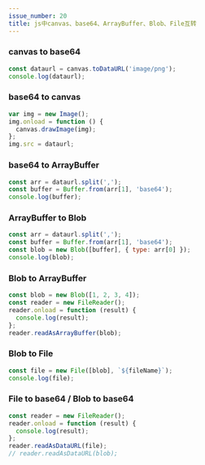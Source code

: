 ```yaml
---
issue_number: 20
title: js中canvas、base64、ArrayBuffer、Blob、File互转
---
```


### canvas to base64

```javascript
const dataurl = canvas.toDataURL('image/png');
console.log(dataurl);
```

### base64 to canvas

```javascript
var img = new Image();
img.onload = function () {
  canvas.drawImage(img);
};
img.src = dataurl;
```

### base64 to ArrayBuffer

```javascript
const arr = dataurl.split(',');
const buffer = Buffer.from(arr[1], 'base64');
console.log(buffer);
```

### ArrayBuffer to Blob

```javascript
const arr = dataurl.split(',');
const buffer = Buffer.from(arr[1], 'base64');
const blob = new Blob([buffer], { type: arr[0] });
console.log(blob);
```

### Blob to ArrayBuffer

```javascript
const blob = new Blob([1, 2, 3, 4]);
const reader = new FileReader();
reader.onload = function (result) {
  console.log(result);
};
reader.readAsArrayBuffer(blob);
```

### Blob to File

```javascript
const file = new File([blob], `${fileName}`);
console.log(file);
```

### File to base64 / Blob to base64

```javascript
const reader = new FileReader();
reader.onload = function (result) {
  console.log(result);
};
reader.readAsDataURL(file);
// reader.readAsDataURL(blob);
```
